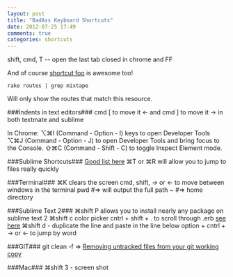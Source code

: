 ```yaml
---
layout: post
title: "BadAss Keyboard Shortcuts"
date: 2012-07-25 17:49
comments: true
categories: shortcuts
---
```




shift, cmd, T -- open the last tab closed in chrome and FF

And of course [shortcut foo](https://www.shortcutfoo.com/) is awesome too!

```
rake routes | grep mixtape
```
Will only show the routes that match this resource.

###Indents in text editors###
cmd [ to move it <- 
and cmd ] to move it -> in both textmate and sublime

In Chrome:
⌥⌘I (Command - Option - I) keys to open Developer Tools
⌥⌘J (Command - Option - J) to open Developer Tools and bring focus to the Console.
⇧⌘C (Command - Shift - C) to toggle Inspect Element mode.


###Sublime Shortcuts###
[Good list here](http://robdodson.me/blog/2012/06/23/sublime-text-2-tips-and-shortcuts/)
⌘T or ⌘R will allow you to jump to files really quickly

###Terminal###
⌘K clears the screen
cmd, shift, -> or <- to move between windows in the terminal
pwd #=> will output the full path
~ #=> home directory

###Sublime Text 2###
⌘shift P allows you to install nearly any package on sublime text 2 
⌘shift c color picker
cntrl + shift + . to scroll through .erb [see here](https://github.com/eddorre/SublimeERB)
⌘shift d - duplicate the line and paste in the line below
option + cntrl + -> or <- to jump by word

###GIT###
git clean -f => [Removing untracked files from your git working copy](http://stackoverflow.com/questions/61212/removing-untracked-files-from-your-git-working-copy)

###Mac###
⌘shift 3 - screen shot
